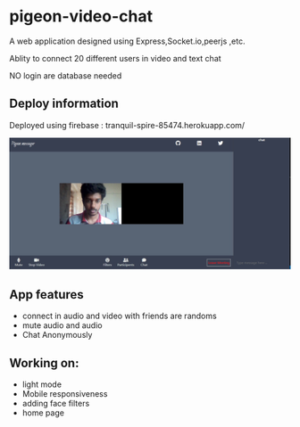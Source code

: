 # pigeon-video-chat
A web application designed using Express,Socket.io,peerjs ,etc.

Ablity to connect 20 different users in video and text chat 

NO login are database needed

## Deploy information 
Deployed using firebase :  tranquil-spire-85474.herokuapp.com/

[<img alt='Sample 1'  src='https://github.com/varunkumarnr/pigeon-video-chat/blob/master/public/images/testimg.jpg'/>](tranquil-spire-85474.herokuapp.com/)


## App features 
- connect in audio and video with friends are randoms
- mute audio and audio
- Chat Anonymously
 
## Working on:
- light mode 
- Mobile responsiveness
- adding face filters 
- home page



